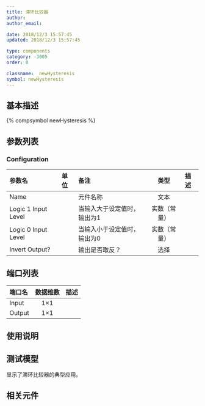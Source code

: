 ```yaml
---
title: 滞环比较器
author: 
author_email:

date: 2018/12/3 15:57:45
updated: 2018/12/3 15:57:45

type: components
category: -3005
order: 0

classname: _newHysteresis
symbol: newHysteresis
---
```

## 基本描述
{% compsymbol newHysteresis %}

## 参数列表
### Configuration
| 参数名 | 单位 | 备注 | 类型 | 描述 |
| :--- | :--- | :--- | :--: | :--- |
| Name |  | 元件名称 | 文本 |  |
| Logic 1 Input Level |  | 当输入大于设定值时，输出为1 | 实数（常量） |  |
| Logic 0 Input Level |  | 当输入小于设定值时，输出为0 | 实数（常量） |  |
| Invert Output? |  | 输出是否取反？ | 选择 |  |


## 端口列表

| 端口名 | 数据维数 | 描述 |
| :--- | :--:  | :--- |
| Input | 1×1 | |                   
| Output | 1×1 | |                   

## 使用说明


## 测试模型
[<test name>](<test link>)显示了滞环比较器的典型应用。

## 相关元件


